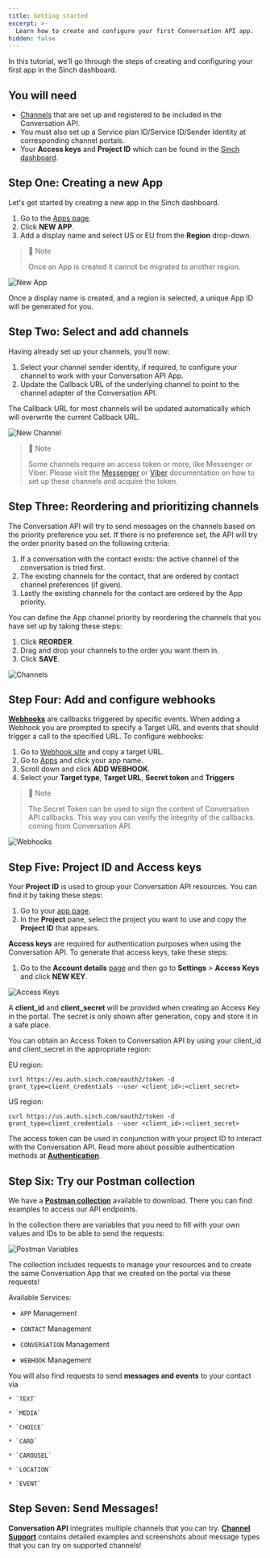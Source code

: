 ```yaml
---
title: Getting started
excerpt: >-
  Learn how to create and configure your first Conversation API app.
hidden: false
---
```


In this tutorial, we’ll go through the steps of creating and configuring your first app in the Sinch dashboard.

## You will need

- [Channels](https://developers.sinch.com/docs/conversation-channel-support) that are set up and registered to be included in the Conversation API.
- You must also set up a Service plan ID/Service ID/Sender Identity at corresponding channel portals.
- Your **Access keys** and **Project ID** which can be found in the [Sinch dashboard](https://dashboard.sinch.com/settings/access-keys).

## Step One: Creating a new App

Let's get started by creating a new app in the Sinch dashboard.

  1. Go to the [Apps page](https://dashboard.sinch.com/convapi/apps).
  2. Click **NEW APP**.
  3. Add a display name and select US or EU from the **Region** drop-down. 

> 📘 Note
>
> Once an App is created it cannot be migrated to another region.

![New App](images/dashboard/dashboard_new_app.png)

Once a display name is created, and a region is selected, a unique App ID will be generated for you.

## Step Two: Select and add channels

Having already set up your channels, you'll now:
  1. Select your channel sender identity, if required, to configure your channel to work with your Conversation API App.
  2. Update the Callback URL of the underlying channel to point to the channel adapter of the Conversation API.

The Callback URL for most channels will be updated automatically which will overwrite the current Callback URL.
  
![New Channel](images/dashboard/dashboard_add_channels.png)

> 📘 Note
>
> Some channels require an access token or more, like Messenger or Viber. Please visit the [Messenger](https://developers.sinch.com/docs/conversation-facebook-messenger) or [Viber](https://developers.sinch.com/docs/conversation-viber-bot) documentation on how to set up these channels and acquire the token.

## Step Three: Reordering and prioritizing channels

The Conversation API will try to send messages on the channels based on the priority preference you set. If there is no preference set, the API will try the order priority based on the following criteria: 

 1. If a conversation with the contact exists: the active channel of the conversation is tried first.
 2. The existing channels for the contact, that are ordered by contact channel preferences (if given).
 3. Lastly the existing channels for the contact are ordered by the App priority.

You can define the App channel priority by reordering the channels that you have set up by taking these steps:

  1. Click **REORDER**.
  2. Drag and drop your channels to the order you want them in.
  3. Click **SAVE**.

![Channels](images/dashboard/dashboard_quick_guide_channel_prio.png)

## Step Four: Add and configure webhooks

[**Webhooks**](https://developers.sinch.com/docs/conversation-keyconcepts#webhook) are callbacks triggered by specific events. When adding a Webhook you are prompted to specify a Target URL and events that should trigger a call to the specified URL. To configure webhooks:

  1. Go to [Webhook.site](https://webhook.site/) and copy a target URL.
  2. Go to [Apps](https://dashboard.sinch.com/convapi/apps) and click your app name.
  3. Scroll down and click **ADD WEBHOOK**.
  4. Select your **Target type**, **Target URL**, **Secret token** and **Triggers**

> 📘 Note
>
> The Secret Token can be used to sign the content of Conversation API callbacks. This way you can verify the integrity of the callbacks coming from Conversation API.

![Webhooks](images/dashboard/dashboard_quick_guide_webhooks.png)

## Step Five: Project ID and Access keys

Your **Project ID** is used to group your Conversation API resources. You can find it by taking these steps:

  1. Go to your [app page](https://dashboard.sinch.com/convapi/apps).
  2. In the **Project** pane, select the project you want to use and copy the **Project ID** that appears.

**Access keys** are required for authentication purposes when using the Conversation API. To generate that access keys, take these steps:

  1. Go to the **Account details** [page](https://dashboard.sinch.com/settings/account-details) and then go to **Settings** > **Access Keys** and click **NEW KEY**.

![Access Keys](images/dashboard/dashboard_access_keys.png)

A **client_id** and **client_secret** will be provided when creating an Access Key in the portal. The secret is only shown after generation, copy and store it in a safe place. 

You can obtain an Access Token to Conversation API by using your client_id and client_secret in the appropriate region:

EU region:

```
curl https://eu.auth.sinch.com/oauth2/token -d grant_type=client_credentials --user <client_id>:<client_secret>
```

US region:

```
curl https://us.auth.sinch.com/oauth2/token -d grant_type=client_credentials --user <client_id>:<client_secret>
```

The access token can be used in conjunction with your project ID to interact with the Conversation API. Read more about possible authentication methods at [**Authentication**](doc:conversation#authentication).

## Step Six: Try our Postman collection

We have a [**Postman collection**](doc:conversation#postman-collection) available to download. There you can find examples to access our API endpoints.

In the collection there are variables that you need to fill with your own values and IDs to be able to send the requests:

![Postman Variables](images/convapi-postman-vars.png)

The collection includes requests to manage your resources and to create the same Conversation App that we created on the portal via these requests!

Available Services: 

* `APP` Management

* `CONTACT` Management 

* `CONVERSATION` Management 

* `WEBHOOK` Management

You will also find requests to send **messages and events** to your contact via
    
    * `TEXT`
    
    * `MEDIA`
    
    * `CHOICE`
    
    * `CARD`
    
    * `CAROUSEL`
    
    * `LOCATION`

    * `EVENT`

## Step Seven: Send Messages!

**Conversation API** integrates multiple channels that you can try. [**Channel Support**](doc:conversation-channel-support) contains detailed examples and screenshots about message types that you can try on supported channels!


